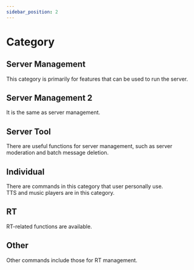 ```yaml
---
sidebar_position: 2
---
```


# Category
## Server Management
This category is primarily for features that can be used to run the server.

## Server Management 2
It is the same as server management.

## Server Tool
There are useful functions for server management, such as server moderation and batch message deletion.

## Individual
There are commands in this category that user personally use.  
TTS and music players are in this category.

## RT
RT-related functions are available.

## Other
Other commands include those for RT management.